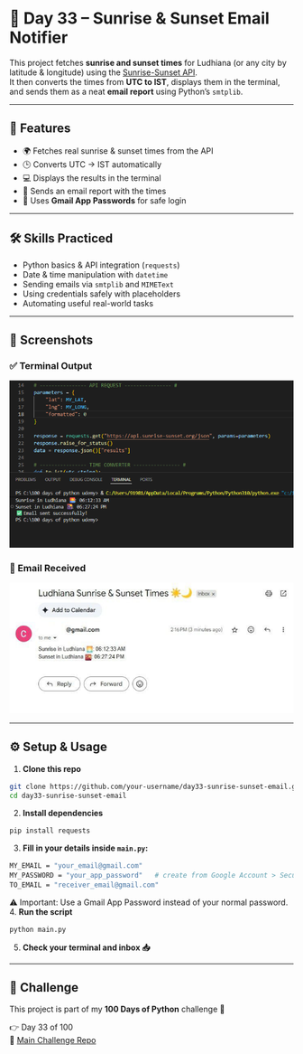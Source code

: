 # 🌅 Day 33 – Sunrise & Sunset Email Notifier  

This project fetches **sunrise and sunset times** for Ludhiana (or any city by latitude & longitude) using the [Sunrise-Sunset API](https://sunrise-sunset.org/api).  
It then converts the times from **UTC to IST**, displays them in the terminal, and sends them as a neat **email report** using Python’s `smtplib`.  

---

## 🚀 Features  
- 🌍 Fetches real sunrise & sunset times from the API  
- 🕒 Converts UTC → IST automatically  
- 💻 Displays the results in the terminal  
- 📧 Sends an email report with the times  
- 🔑 Uses **Gmail App Passwords** for safe login  

---

## 🛠 Skills Practiced  
- Python basics & API integration (`requests`)  
- Date & time manipulation with `datetime`  
- Sending emails via `smtplib` and `MIMEText`  
- Using credentials safely with placeholders  
- Automating useful real-world tasks  

---

## 📸 Screenshots  

### ✅ Terminal Output  
![Terminal Screenshot](screenshot_terminal.png)  

### 📧 Email Received  
![Email Screenshot](screenshot_email.png)  

---

## ⚙️ Setup & Usage  

1. **Clone this repo**  
```bash
git clone https://github.com/your-username/day33-sunrise-sunset-email.git
cd day33-sunrise-sunset-email
```
2. **Install dependencies**
```bash
pip install requests
```
3. **Fill in your details inside `main.py`:**
```bash
MY_EMAIL = "your_email@gmail.com"
MY_PASSWORD = "your_app_password"   # create from Google Account > Security > App Passwords
TO_EMAIL = "receiver_email@gmail.com"
```
⚠️ Important: Use a Gmail App Password instead of your normal password.
4. **Run the script**
```bash
python main.py
```
5. **Check your terminal and inbox 📥**

---

## 📅 Challenge  
This project is part of my **100 Days of Python** challenge 🎯  

👉 Day 33 of 100  
🔗 [Main Challenge Repo](https://github.com/chiragdhawan07/100-days-of-python)  
